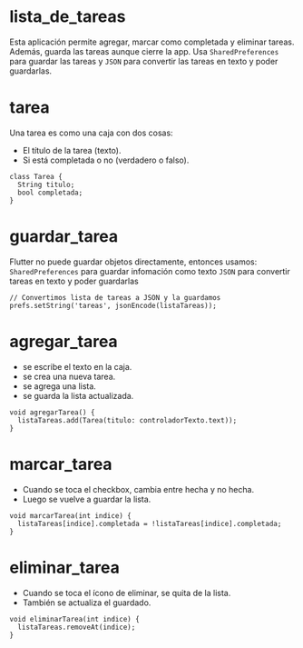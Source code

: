 # lista_de_tareas

Esta aplicación permite agregar, marcar como completada y eliminar tareas. Además, guarda las tareas aunque cierre la app.
Usa `SharedPreferences` para guardar las tareas y `JSON` para convertir las tareas en texto y poder guardarlas.

# tarea
Una tarea es como una caja con dos cosas:
- El título de la tarea (texto).
- Si está completada o no (verdadero o falso).

```
class Tarea {
  String titulo;
  bool completada;
}
```

# guardar_tarea
Flutter no puede guardar objetos directamente, entonces usamos:
`SharedPreferences` para guardar infomación como texto
`JSON` para convertir tareas en texto y poder guardarlas

```
// Convertimos lista de tareas a JSON y la guardamos
prefs.setString('tareas', jsonEncode(listaTareas));
```

# agregar_tarea
- se escribe el texto en la caja.
- se crea una nueva tarea.
- se agrega una lista.
- se guarda la lista actualizada.

```
void agregarTarea() {
  listaTareas.add(Tarea(titulo: controladorTexto.text));
}
```

# marcar_tarea
- Cuando se toca el checkbox, cambia entre hecha y no hecha.
- Luego se vuelve a guardar la lista.

```
void marcarTarea(int indice) {
  listaTareas[indice].completada = !listaTareas[indice].completada;
}
```

# eliminar_tarea
- Cuando se toca el ícono de eliminar, se quita de la lista.
- También se actualiza el guardado.

```
void eliminarTarea(int indice) {
  listaTareas.removeAt(indice);
}
```
